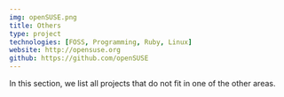 ```yaml
---
img: openSUSE.png
title: Others
type: project
technologies: [FOSS, Programming, Ruby, Linux]
website: http://opensuse.org
github: https://github.com/openSUSE
---
```

In this section, we list all projects that do not fit in one of the other areas.
